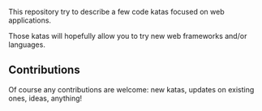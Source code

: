 This repository try to describe a few code katas focused on web applications.

Those katas will hopefully allow you to try new web frameworks and/or languages.

## Contributions

Of course any contributions are welcome: new katas, updates on existing ones, ideas, anything!
